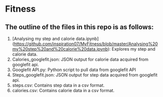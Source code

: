 # Fitness

## The outline of the files in this repo is as follows:

1. [Analysing my step and calorie data.ipynb] (https://github.com/inspiration07/MyFitness/blob/master/Analysing%20my%20step%20and%20calorie%20data.ipynb): Explores my step and calorie data.
2. Calories_googlefit.json: JSON output for calorie data acquired from googlefit api.
3. Googlefit API.py: Python script to pull data from googlefit API
4. Steps_googlefit.json: JSON output for step data acquired from googlefit api.
5. steps.csv: Contains step data in a csv format.
6. calories.csv: Contains calorie data in a csv format. 
